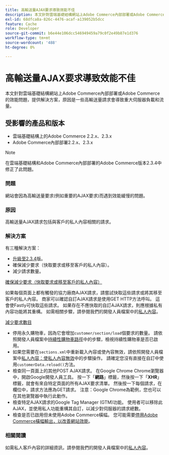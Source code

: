 ```yaml
---
title: 高輸送量AJAX要求導致效能不佳
description: 本文針對雲端基礎結構網站上Adobe Commerce內部部署或Adobe Commerce的效能問題，提供解決方案，原因是一些高輸送量請求會導致重大伺服器負載和流量。
exl-id: 68dfca8a-826c-4476-acaf-a139052b5dcc
feature: Cache
role: Developer
source-git-commit: b6e44e106dcc546949459a79c0f2e49b87e1d376
workflow-type: tm+mt
source-wordcount: '488'
ht-degree: 0%

---
```


# 高輸送量AJAX要求導致效能不佳

本文針對雲端基礎結構網站上Adobe Commerce內部部署或Adobe Commerce的效能問題，提供解決方案，原因是一些高輸送量請求會導致重大伺服器負載和流量。

## 受影響的產品和版本

* 雲端基礎結構上的Adobe Commerce 2.2.x、2.3.x
* Adobe Commerce內部部署2.2.x、2.3.x

>[!NOTE]
>
>在雲端基礎結構和Adobe Commerce內部部署的Adobe Commerce版本2.3.4中修正了此問題。

### 問題

網站會因為高輸送量要求(例如重要的AJAX要求)而遇到效能緩慢的問題。

### 原因

高輸送量AJAX請求包括與客戶的私人內容相關的請求。

### 解決方案

有三種解決方案：

* [升級至2.3.4](https://experienceleague.adobe.com/zh-hant/docs/commerce-cloud-service/user-guide/develop/upgrade/commerce-version)版。
* 確保減少要求（快取要求或移至客戶的私人內容）。
* 減少請求數量。

<u>確保減少要求（快取要求或移至客戶的私人內容）</u>

如果每個頁面上都有觸發的協力廠商AJAX請求，請嘗試快取這些請求或將其移至客戶的私人內容。 商家可以確認自訂AJAX請求是使用GET HTTP方法呼叫。 這會使Fastly可快取這些請求。 如果存在不應快取的自訂AJAX請求，則應根據私有內容功能將其重構。 如需相關步驟，請參閱我們的開發人員檔案中的[私人內容](https://developer.adobe.com/commerce/php/development/cache/page/private-content/)。

<u>減少要求數目</u>

* 停用永久購物車，因為它會增加`customer/section/load`個要求的數量。 請依照開發人員檔案中[持續性購物車路徑](https://experienceleague.adobe.com/zh-hant/docs/commerce-operations/configuration-guide/paths/config-reference-general)中的步驟，檢視持續性購物車是否已啟用。
* 如果您需要在`sections.xml`中重新載入內容或使內容無效，請依照開發人員檔案中[私人內容：使私人內容無效](https://developer.adobe.com/commerce/php/development/cache/page/private-content/#invalidate-private-content)中的步驟操作。 請確定您沒有直接在自訂中使用`customerData.reload()`方法。
* 檢查同一頁面上的其他POST AJAX請求。 在Google Chrome Chrome瀏覽器中，開啟Google開發人員工具。 按一下「**網路**」標籤，然後按一下「**XHR**」標籤，就會有來自特定頁面的所有AJAX要求清單。 然後按一下每個請求，在欄位中，請求方法應為GET請求。 注意：Google Chrome為範例，您也可以在其他瀏覽器中執行此動作。
* 檢查特定AJAX請求的Google Tag Manager (GTM)功能。 使用者可以移除此AJAX，並使用私人功能重構其自訂，以減少對伺服器的請求總數。
* 檢查是否已啟用但未使用Adobe Commerce橫幅。 您可能需要[停用Adobe Commerce橫幅輸出，以改善網站效能](https://experienceleague.adobe.com/zh-hant/docs/experience-cloud-kcs/kbarticles/ka-26909)。

### 相關閱讀

如需私人客戶內容的詳細資訊，請參閱我們的開發人員檔案中的[私人內容](https://developer.adobe.com/commerce/php/development/cache/page/private-content/)。
